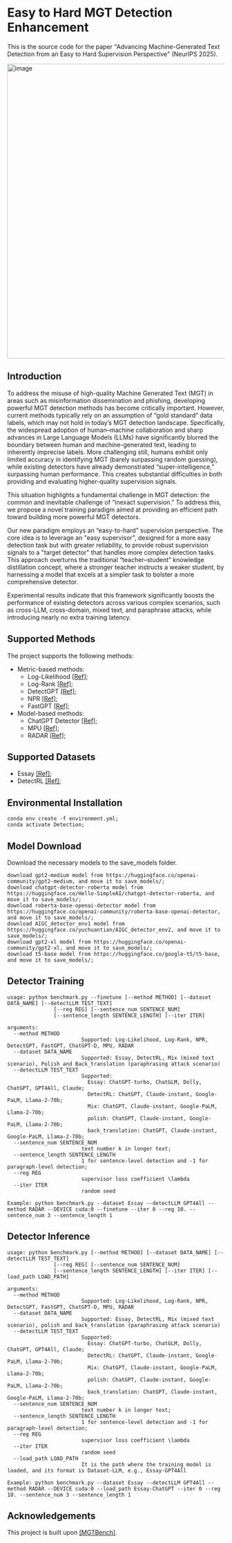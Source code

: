 # Easy to Hard MGT Detection Enhancement

This is the source code for the paper "Advancing Machine-Generated Text Detection from an Easy to Hard Supervision Perspective" (NeurIPS 2025).

<img width="2343" height="681" alt="image" src="https://github.com/user-attachments/assets/8f62dae3-c735-431a-8eae-8c1b25b7a05d" />

## Introduction
To address the misuse of high-quality Machine Generated Text (MGT) in areas such as misinformation dissemination and phishing, developing powerful MGT detection methods has become critically important. However, current methods typically rely on an assumption of “gold standard” data labels, which may not hold in today’s MGT detection landscape. Specifically, the widespread adoption of human–machine collaboration and sharp advances in Large Language Models (LLMs) have significantly blurred the boundary between human and machine-generated text, leading to inherently imprecise labels. More challenging still, humans exhibit only limited accuracy in identifying MGT (barely surpassing random guessing), while existing detectors have already demonstrated “super-intelligence,” surpassing human performance. This creates substantial difficulties in both providing and evaluating higher-quality supervision signals.

This situation highlights a fundamental challenge in MGT detection: the common and inevitable challenge of “inexact supervision.” To address this, we propose a novel training paradigm aimed at providing an efficient path toward building more powerful MGT detectors.

Our new paradigm employs an “easy-to-hard” supervision perspective. The core idea is to leverage an "easy supervisor", designed for a more easy detection task but with greater reliability, to provide robust supervision signals to a "target detector" that handles more complex detection tasks. This approach overturns the traditional “teacher–student” knowledge distillation concept, where a stronger teacher instructs a weaker student, by harnessing a model that excels at a simpler task to bolster a more comprehensive detector. 

Experimental results indicate that this framework significantly boosts the performance of existing detectors across various complex scenarios, such as cross-LLM, cross-domain, mixed text, and paraphrase attacks, while introducing nearly no extra training latency.

## Supported Methods
The project supports the following methods:
- Metric-based methods:
    - Log-Likelihood [[Ref]](https://arxiv.org/abs/1908.09203);
    - Log-Rank [[Ref]](https://arxiv.org/abs/2301.11305);
    - DetectGPT [[Ref]](https://arxiv.org/abs/2301.11305);
    - NPR [[Ref]](https://arxiv.org/abs/2306.05540);
    - FastGPT [[Ref]](https://arxiv.org/abs/2310.05130);
- Model-based methods:
    - ChatGPT Detector [[Ref]](https://arxiv.org/abs/2301.07597);
    - MPU [[Ref]](https://arxiv.org/abs/2305.18149);
    - RADAR [[Ref]](https://proceedings.neurips.cc/paper_files/paper/2023/file/30e15e5941ae0cdab7ef58cc8d59a4ca-Paper-Conference.pdf);

## Supported Datasets
- Essay [[Ref]](https://arxiv.org/abs/2305.15047);
- DetectRL [[Ref]](https://proceedings.neurips.cc/paper_files/paper/2024/file/b61bdf7e9f64c04ec75a26e781e2ad51-Paper-Datasets_and_Benchmarks_Track.pdf);

## Environmental Installation
```
conda env create -f environment.yml;
conda activate Detection;
```

## Model Download
Download the necessary models to the save_models folder.
```
download gpt2-medium model from https://huggingface.co/openai-community/gpt2-medium, and move it to save_models/;
download chatgpt-detector-roberta model from https://huggingface.co/Hello-SimpleAI/chatgpt-detector-roberta, and move it to save_models/;
download roberta-base-openai-detector model from https://huggingface.co/openai-community/roberta-base-openai-detector, and move it to save_models/;
download AIGC_detector_env1 model from https://huggingface.co/yuchuantian/AIGC_detector_env2, and move it to save_models/;
download gpt2-xl model from https://huggingface.co/openai-community/gpt2-xl, and move it to save_models/;
download t5-base model from https://huggingface.co/google-t5/t5-base, and move it to save_models/;
```

## Detector Training
```
usage: python benchmark.py --finetune [--method METHOD] [--dataset DATA_NAME] [--detectLLM TEST_TEXT]
               [--reg REG] [--sentence_num SENTENCE_NUM]
               [--sentence_length SENTENCE_LENGTH] [--iter ITER]

arguments:
  --method METHOD
                        Supported: Log-Likelihood, Log-Rank, NPR, DetectGPT, FastGPT, ChatGPT-D, MPU, RADAR
  --dataset DATA_NAME
                        Supported: Essay, DetectRL, Mix (mixed text scenario), Polish and Back_translation (paraphrasing attack scenario)
  --detectLLM TEST_TEXT
                        Supported: 
                          Essay: ChatGPT-turbo, ChatGLM, Dolly, ChatGPT, GPT4All, Claude;
                          DetectRL: ChatGPT, Claude-instant, Google-PaLM, Llama-2-70b;
                          Mix: ChatGPT, Claude-instant, Google-PaLM, Llama-2-70b;
                          polish: ChatGPT, Claude-instant, Google-PaLM, Llama-2-70b;
                          back_translation: ChatGPT, Claude-instant, Google-PaLM, Llama-2-70b;
  --sentence_num SENTENCE_NUM
                        text number k in longer text;
  --sentence_length SENTENCE_LENGTH
                        1 for sentence-level detection and -1 for paragraph-level detection;
  --reg REG
                        supervisor loss coefficient \lambda
  --iter ITER
                        random seed

Example: python benchmark.py --dataset Essay --detectLLM GPT4All --method RADAR --DEVICE cuda:0 --finetune --iter 0 --reg 10. --sentence_num 3 --sentence_length 1
```

## Detector Inference
```
usage: python benchmark.py [--method METHOD] [--dataset DATA_NAME] [--detectLLM TEST_TEXT]
               [--reg REG] [--sentence_num SENTENCE_NUM]
               [--sentence_length SENTENCE_LENGTH] [--iter ITER] [--load_path LOAD_PATH]

arguments:
  --method METHOD
                        Supported: Log-Likelihood, Log-Rank, NPR, DetectGPT, FastGPT, ChatGPT-D, MPU, RADAR
  --dataset DATA_NAME
                        Supported: Essay, DetectRL, Mix (mixed text scenario), polish and back_translation (paraphrasing attack scenario)
  --detectLLM TEST_TEXT
                        Supported: 
                          Essay: ChatGPT-turbo, ChatGLM, Dolly, ChatGPT, GPT4All, Claude;
                          DetectRL: ChatGPT, Claude-instant, Google-PaLM, Llama-2-70b;
                          Mix: ChatGPT, Claude-instant, Google-PaLM, Llama-2-70b;
                          polish: ChatGPT, Claude-instant, Google-PaLM, Llama-2-70b;
                          back_translation: ChatGPT, Claude-instant, Google-PaLM, Llama-2-70b;
  --sentence_num SENTENCE_NUM
                        text number k in longer text;
  --sentence_length SENTENCE_LENGTH
                        1 for sentence-level detection and -1 for paragraph-level detection;
  --reg REG
                        supervisor loss coefficient \lambda
  --iter ITER
                        random seed
  --load_path LOAD_PATH
                        It is the path where the training model is loaded, and its format is Dataset-LLM, e.g., Essay-GPT4All

Example: python benchmark.py --dataset Essay --detectLLM GPT4All --method RADAR --DEVICE cuda:0 --load_path Essay-ChatGPT --iter 0 --reg 10. --sentence_num 3 --sentence_length 1
```

## Acknowledgements
This project is built upon [[MGTBench]](https://github.com/xinleihe/MGTBench).
